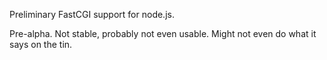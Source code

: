 Preliminary FastCGI support for node.js.

Pre-alpha. Not stable, probably not even usable. Might not even do what it says on the tin.
